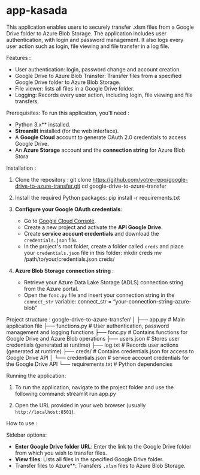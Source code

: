 # app-kasada


This application enables users to securely transfer .xlsm files from a Google Drive folder to Azure Blob Storage. The application includes user authentication, with login and password management. It also logs every user action such as login, file viewing and file transfer in a log file.

Features :
- User authentication: login, password change and account creation.
- Google Drive to Azure Blob Transfer: Transfer files from a specified Google Drive folder to Azure Blob Storage.
- File viewer: lists all files in a Google Drive folder.
- Logging: Records every user action, including login, file viewing and file transfers.

Prerequisites:
To run this application, you'll need :
- Python 3.x** installed.
- **Streamlit** installed (for the web interface).
- A **Google Cloud** account to generate OAuth 2.0 credentials to access Google Drive.
- An **Azure Storage** account and the **connection string** for Azure Blob Stora


Installation :

1. Clone the repository :
   git clone https://github.com/votre-repo/google-drive-to-azure-transfer.git
   cd google-drive-to-azure-transfer

2. Install the required Python packages:
   pip install -r requirements.txt

3. **Configure your Google OAuth credentials**:
   - Go to [Google Cloud Console](https://console.cloud.google.com/).
   - Create a new project and activate the **API Google Drive**.
   - Create **service account credentials** and download the `credentials.json` file.
   - In the project's root folder, create a folder called `creds` and place your `credentials.json` file in this folder:
     mkdir creds
     mv /path/to/your/credentials.json creds/

4. **Azure Blob Storage connection string** :
   - Retrieve your Azure Data Lake Storage (ADLS) connection string from the Azure portal.
   - Open the `fonc.py` file and insert your connection string in the `connect_str` variable:
     connect_str = “your-connection-string-azure-blob”


Project structure :
google-drive-to-azure-transfer/
│
├── app.py # Main application file
├── functions.py # User authentication, password management and logging functions
├── fonc.py # Contains functions for Google Drive and Azure Blob operations
├── users.json # Stores user credentials (generated at runtime)
├── log.txt # Records user actions (generated at runtime)
├── creds/ # Contains credentials.json for access to Google Drive API
│ └── credentials.json # service account credentials for the Google Drive API
└── requirements.txt # Python dependencies

Running the application:

1. To run the application, navigate to the project folder and use the following command:
   streamlit run app.py

2. Open the URL provided in your web browser (usually `http://localhost:8501`).

How to use :

Sidebar options:
- **Enter Google Drive folder URL**: Enter the link to the Google Drive folder from which you wish to transfer files.
- **View files**: Lists all files in the specified Google Drive folder.
- Transfer files to Azure**: Transfers `.xlsm` files to Azure Blob Storage.
